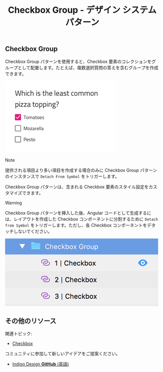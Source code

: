 ﻿---
title: Checkbox Group - デザイン システム パターン
_description: Checkbox Group パターン シンボルは Checkbox 要素のコレクションをグループとして配置します。
_keywords: デザイン システム, Sketch, Ignite UI for Angular, パターン, UI ライブラリ, ウィジェット
_language: ja
---

## Checkbox Group

Checkbox Group パターンを使用すると、Checkbox 要素のコレクションをグループとして配置します。たとえば、複数選択質問の答えを含むグループを作成できます。

<img src="../images/checkbox-group_demo.png" srcset="../images/checkbox-group_demo@2x.png 2x" />

> [!Note]
> 提供される項目より多い項目を作成する場合のみに Checkbox Group パターンのインスタンスで `Detach From Symbol` をトリガーします。

Checkbox Group パターンは、含まれる Checkbox 要素のスタイル設定をカスタマイズできます。

> [!WARNING]
> Checkbox Group パターンを挿入した後、Angular コードとして生成するには、レイアウトを作成した Checkbox コンポーネントに分割するために `Detach from Symbol` をトリガーします。ただし、各 Checkbox コンポーネントをデタッチしないでください。

<img src="../images/checkbox_group_detach.png" />

## その他のリソース

関連トピック:

- [Checkbox](checkbox.md)
  <div class="divider--half"></div>

コミュニティに参加して新しいアイデアをご提案ください。

- [Indigo Design **GitHub** (英語)](https://github.com/IgniteUI/design-system-docfx)
